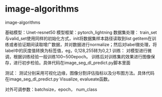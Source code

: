# image-algorithms
image-algorithms


基础模型：Unet-resnet50
模型框架：pytorch_lightning
数据集处理：
train_set与valid_set使用同样的初始化方式，init将数据集样本路径读取到list
getitem在训练或者验证期间读取增广数据，并对数据进行normalize；然后对label做处理，将label中的灰度值转换为标签值，eg，0,128,255转为0,2,1
训练：
对模型进行微调，根据训练经验一般训练100~500epoch。
训练后对训练集的效果进行图像保存，进行初步检验。具体代码在image_seg_dl_predict.py脚本里面

测试：
测试分别采用可视化边缘，图像分割评估指标以及分布图方法。具体代码在image_seg_dl_predict.py
Visualize, evalueate函数。

对外可调参数：batchsize，epoch， num_class
